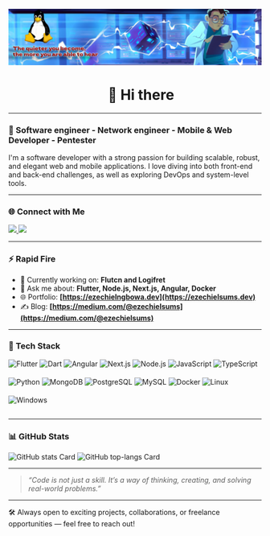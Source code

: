  
 ![👋 Hi there ](https://github.com/Sums-shadow/Sums-shadow/blob/main/tux2.png)
 

<div id="toc">
  <ul align="center" style="list-style: none">
    <summary>
      <h1>👋 Hi there</h1>
    </summary>
  </ul>
</div>

---

### 🚀 Software engineer - Network engineer - Mobile & Web Developer - Pentester

I'm a software developer with a strong passion for building scalable, robust, and elegant web and mobile applications. I love diving into both front-end and back-end challenges, as well as exploring DevOps and system-level tools.

---

### 🌐 Connect with Me

<p align="left">
  <a href="https://www.linkedin.com/in/ezechiel-ngbowa-09304616a/" target="_blank">
    <img src="https://img.shields.io/badge/LinkedIn-0077B5?style=for-the-badge&logo=linkedin&logoColor=white" height="28">
  </a>
  <a href="https://x.com/ezechielsums" target="_blank">
    <img src="https://img.shields.io/badge/X-000000?style=for-the-badge&logo=X&logoColor=white" height="28">
  </a>
</p>

---

### ⚡ Rapid Fire

- 💼 Currently working on: **Flutcn and Logifret**
- 💬 Ask me about: **Flutter, Node.js, Next.js, Angular, Docker**
- 🌐 Portfolio: **[https://ezechielngbowa.dev](https://ezechielsums.dev)**  
- ✍️ Blog: **[https://medium.com/@ezechielsums](https://medium.com/@ezechielsums)**  

---

### 🧠 Tech Stack

<div style="display: flex; flex-wrap: wrap; gap: 4px; justify-content: left;">

<img src="https://img.shields.io/badge/Flutter-02569B?logo=flutter&logoColor=white" height="32" alt="Flutter"/>
<img src="https://img.shields.io/badge/Dart-0175C2?logo=dart&logoColor=white" height="32" alt="Dart"/>
<img src="https://img.shields.io/badge/Angular-DD0031?logo=angular&logoColor=white" height="32" alt="Angular"/>
<img src="https://img.shields.io/badge/Next.js-000000?logo=next.js&logoColor=white" height="32" alt="Next.js"/>
<img src="https://img.shields.io/badge/Node.js-339933?logo=node.js&logoColor=white" height="32" alt="Node.js"/>
<img src="https://img.shields.io/badge/JavaScript-F7DF1C?logo=javascript&logoColor=black" height="32" alt="JavaScript"/>
<img src="https://img.shields.io/badge/TypeScript-3178C6?logo=typescript&logoColor=white" height="32" alt="TypeScript"/>
<img src="https://img.shields.io/badge/Python-3776AB?logo=python&logoColor=white" height="32" alt="Python"/>

<img src="https://img.shields.io/badge/MongoDB-47A248?logo=mongodb&logoColor=white" height="32" alt="MongoDB"/>
<img src="https://img.shields.io/badge/PostgreSQL-4169E1?logo=postgresql&logoColor=white" height="32" alt="PostgreSQL"/>
<img src="https://img.shields.io/badge/MySQL-00758F?logo=mysql&logoColor=white" height="32" alt="MySQL"/>
<img src="https://img.shields.io/badge/Docker-2496ED?logo=docker&logoColor=white" height="32" alt="Docker"/>
<img src="https://img.shields.io/badge/Linux-FCC624?logo=linux&logoColor=black" height="32" alt="Linux"/>
<img src="https://img.shields.io/badge/Windows-0078D6?logo=windows&logoColor=white" height="32" alt="Windows"/>

</div>

---

### 📊 GitHub Stats

<p align="left">
  <img width="48%" src="https://github-readme-stats.vercel.app/api?username=Sums-shadow&theme=default&cache_seconds=1800&border_radius=4&hide_title=false&hide_rank=false&show_icons=true&include_all_commits=true&line_height=25" alt="GitHub stats Card" />
  <img width="48%" src="https://github-readme-stats.vercel.app/api/top-langs?username=Sums-shadow&theme=default&cache_seconds=1800&border_radius=4&hide_title=false&layout=compact&langs_count=5&card_width=400&hide_progress=false" alt="GitHub top-langs Card" />

</p>

---

> *“Code is not just a skill. It’s a way of thinking, creating, and solving real-world problems.”*

---

🛠️ Always open to exciting projects, collaborations, or freelance opportunities — feel free to reach out!
